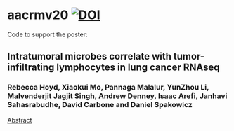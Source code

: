 # aacrmv20 [![DOI](https://zenodo.org/badge/322487232.svg)](https://zenodo.org/badge/latestdoi/322487232)
Code to support the poster:

## Intratumoral microbes correlate with tumor-infiltrating lymphocytes in lung cancer RNAseq

### Rebecca Hoyd, Xiaokui Mo, Pannaga Malalur, YunZhou Li, Malvenderjit Jagjit Singh, Andrew Denney, Isaac Arefi, Janhavi Sahasrabudhe, David Carbone and Daniel Spakowicz

[Abstract](https://cancerres.aacrjournals.org/content/80/8_Supplement/B30.short)
